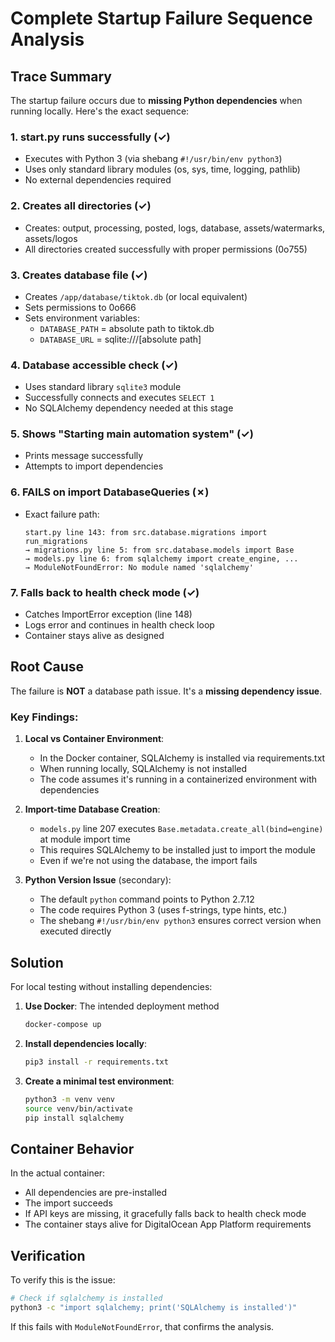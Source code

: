 # Complete Startup Failure Sequence Analysis

## Trace Summary

The startup failure occurs due to **missing Python dependencies** when running locally. Here's the exact sequence:

### 1. start.py runs successfully (✓)
- Executes with Python 3 (via shebang `#!/usr/bin/env python3`)
- Uses only standard library modules (os, sys, time, logging, pathlib)
- No external dependencies required

### 2. Creates all directories (✓)
- Creates: output, processing, posted, logs, database, assets/watermarks, assets/logos
- All directories created successfully with proper permissions (0o755)

### 3. Creates database file (✓)
- Creates `/app/database/tiktok.db` (or local equivalent)
- Sets permissions to 0o666
- Sets environment variables:
  - `DATABASE_PATH` = absolute path to tiktok.db
  - `DATABASE_URL` = sqlite:///[absolute path]

### 4. Database accessible check (✓)
- Uses standard library `sqlite3` module
- Successfully connects and executes `SELECT 1`
- No SQLAlchemy dependency needed at this stage

### 5. Shows "Starting main automation system" (✓)
- Prints message successfully
- Attempts to import dependencies

### 6. FAILS on import DatabaseQueries (✗)
- Exact failure path:
  ```
  start.py line 143: from src.database.migrations import run_migrations
  → migrations.py line 5: from src.database.models import Base
  → models.py line 6: from sqlalchemy import create_engine, ...
  → ModuleNotFoundError: No module named 'sqlalchemy'
  ```

### 7. Falls back to health check mode (✓)
- Catches ImportError exception (line 148)
- Logs error and continues in health check loop
- Container stays alive as designed

## Root Cause

The failure is **NOT** a database path issue. It's a **missing dependency issue**.

### Key Findings:

1. **Local vs Container Environment**: 
   - In the Docker container, SQLAlchemy is installed via requirements.txt
   - When running locally, SQLAlchemy is not installed
   - The code assumes it's running in a containerized environment with dependencies

2. **Import-time Database Creation**:
   - `models.py` line 207 executes `Base.metadata.create_all(bind=engine)` at module import time
   - This requires SQLAlchemy to be installed just to import the module
   - Even if we're not using the database, the import fails

3. **Python Version Issue** (secondary):
   - The default `python` command points to Python 2.7.12
   - The code requires Python 3 (uses f-strings, type hints, etc.)
   - The shebang `#!/usr/bin/env python3` ensures correct version when executed directly

## Solution

For local testing without installing dependencies:

1. **Use Docker**: The intended deployment method
   ```bash
   docker-compose up
   ```

2. **Install dependencies locally**:
   ```bash
   pip3 install -r requirements.txt
   ```

3. **Create a minimal test environment**:
   ```bash
   python3 -m venv venv
   source venv/bin/activate
   pip install sqlalchemy
   ```

## Container Behavior

In the actual container:
- All dependencies are pre-installed
- The import succeeds
- If API keys are missing, it gracefully falls back to health check mode
- The container stays alive for DigitalOcean App Platform requirements

## Verification

To verify this is the issue:
```bash
# Check if sqlalchemy is installed
python3 -c "import sqlalchemy; print('SQLAlchemy is installed')"
```

If this fails with `ModuleNotFoundError`, that confirms the analysis.